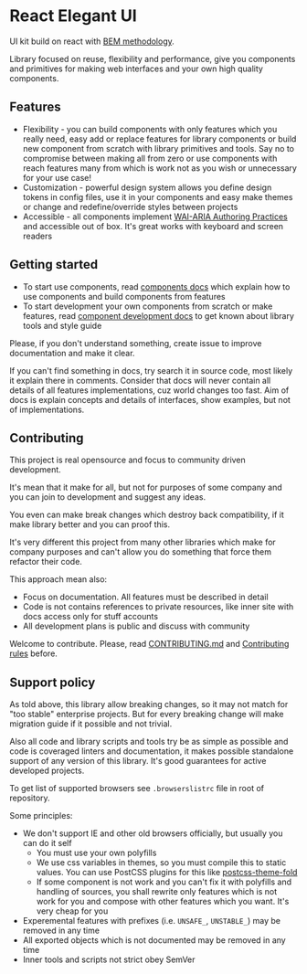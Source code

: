 # React Elegant UI

UI kit build on react with [BEM methodology](https://en.bem.info/methodology/).

Library focused on reuse, flexibility and performance, give you components and primitives for making web interfaces and your own high quality components.

## Features

- Flexibility - you can build components with only features which you really need, easy add or replace features for library components or build new component from scratch with library primitives and tools. Say no to compromise between making all from zero or use components with reach features many from which is work not as you wish or unnecessary for your use case!
- Customization - powerful design system allows you define design tokens in config files, use it in your components and easy make themes or change and redefine/override styles between projects
- Accessible - all components implement [WAI-ARIA Authoring Practices](https://www.w3.org/TR/wai-aria-practices-1.2/) and accessible out of box. It's great works with keyboard and screen readers

## Getting started

<!-- TODO: add link to docs site -->

- To start use components, read [components docs](./docs/Introduction/GettingStarted.md) which explain how to use components and build components from features
- To start development your own components from scratch or make features, read [component development docs](./docs/Component%20development/Introduction.md) to get known about library tools and style guide

Please, if you don't understand something, create issue to improve documentation and make it clear.

If you can't find something in docs, try search it in source code, most likely it explain there in comments. Consider that docs will never contain all details of all features implementations, cuz world changes too fast. Aim of docs is explain concepts and details of interfaces, show examples, but not of implementations.

## Contributing

This project is real opensource and focus to community driven development.

It's mean that it make for all, but not for purposes of some company and you can join to development and suggest any ideas.

You even can make break changes which destroy back compatibility, if it make library better and you can proof this.

It's very different this project from many other libraries which make for company purposes and can't allow you do something that force them refactor their code.

This approach mean also:

- Focus on documentation. All features must be described in detail
- Code is not contains references to private resources, like inner site with docs access only for stuff accounts
- All development plans is public and discuss with community

Welcome to contribute. Please, read [CONTRIBUTING.md](CONTRIBUTING.md) and [Contributing rules](./docs/Contributing/ContributingRules.md) before.

## Support policy

As told above, this library allow breaking changes, so it may not match for "too stable" enterprise projects. But for every breaking change will make migration guide if it possible and not trivial.

Also all code and library scripts and tools try be as simple as possible and code is coveraged linters and documentation, it makes possible standalone support of any version of this library. It's good guarantees for active developed projects.

To get list of supported browsers see `.browserslistrc` file in root of repository.

Some principles:

- We don't support IE and other old browsers officially, but usually you can do it self
  - You must use your own polyfills
  - We use css variables in themes, so you must compile this to static values.
    You can use PostCSS plugins for this like [postcss-theme-fold](https://github.com/yarastqt/postcss-theme-fold)
  - If some component is not work and you can't fix it with polyfills and handling of sources, you shall rewrite only features which is not work for you and compose with other features which you want. It's very cheap for you
- Experemental features with prefixes (i.e. `UNSAFE_`, `UNSTABLE_`) may be removed in any time
- All exported objects which is not documented may be removed in any time
- Inner tools and scripts not strict obey SemVer
